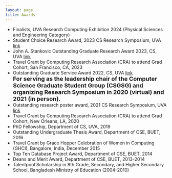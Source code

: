 ```yaml
---
layout: page
title: Awards
---
```


* Finalists, UVA Research Computing Exhibition 2024 (Physical Sciences and Engineering Category)
* Student Choice Research Award, 2023 CS Research Symposium, UVA [link](https://engineering.virginia.edu/department/computer-science/blogs/2023-cs-research-symposium-highlights)
* John A. Stankovic Outstanding Graduate Research Award 2023, CS, UVA [link](https://engineering.virginia.edu/department/computer-science/blogs/cs-department-end-year-award-recipients-2022-2023)
* Travel Grant by Computing Research Association (CRA) to attend Grad Cohort, San Francisco, CA, 2023
* Outstanding Graduate Service Award 2022, CS, UVA [link](https://uvaeng.prod.acquia-sites.com/2021-2022-cs-department-end-year-awards)<br />
  <font size="4"><b>For serving as the leadership chair of the Computer Science Graduate Student Group (CSGSG) and organizing Research Symposium in 2020 (virtual) and 2021 (in person).</b></font>
* Outstanding research poster award, 2021 CS Research Symposium, UVA [link](https://uvaeng.prod.acquia-sites.com/events/2021-fall-cs-research-symposium)
* Travel Grant by Computing Research Association (CRA) to attend Grad Cohort, New Orleans, LA, 2020
* PhD Fellowship, Department of CS, UVA, 2019
* Outstanding Undergraduate Thesis Award, Department of CSE, BUET, 2016 
* Travel Grant by Grace Hopper Celebration of Women in Computing (GHCI), Bangalore, India, December 2015
* Top Ten Database Project Award, Department of CSE, BUET, 2014
* Deans and Merit Award, Department of CSE, BUET, 2013-2014
* Talentpool Scholarship in 8th Grade, Secondary, and Higher Secondary School, Bangladesh Ministry of Education (2004-2010)
